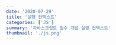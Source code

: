 ```yaml
---
date: '2020-07-29'
title: '실행 컨텍스트'
categories: ['JS']
summary: '자바스크립트 필수 개념 실행 컨텍스트'
thumbnail: './js.png'
---
```

